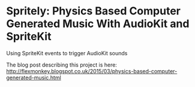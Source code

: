 # Spritely: Physics Based Computer Generated Music With AudioKit and SpriteKit

Using SpriteKit events to trigger AudioKit sounds

The blog post describing this project is here: http://flexmonkey.blogspot.co.uk/2015/03/physics-based-computer-generated-music.html

